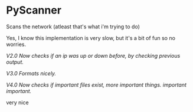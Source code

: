 # PyScanner
Scans the network (atleast that's what i'm trying to do)

Yes, I know this implementation is very slow, but it's a bit of fun so no worries.

*V2.0 Now checks if an ip was up or down before, by checking previous output.*

*V3.0 Formats nicely.*

*V4.0 Now checks if important files exist, more important things. important important.*

very nice
